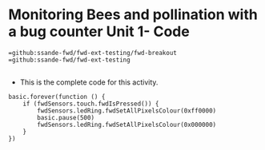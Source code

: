 # Monitoring Bees and pollination with a bug counter Unit 1- Code
```package
=github:ssande-fwd/fwd-ext-testing/fwd-breakout
=github:ssande-fwd/fwd-ext-testing
```
## 
* This is the complete code for this activity.
```template
basic.forever(function () {
    if (fwdSensors.touch.fwdIsPressed()) {
        fwdSensors.ledRing.fwdSetAllPixelsColour(0xff0000)
        basic.pause(500)
        fwdSensors.ledRing.fwdSetAllPixelsColour(0x000000)
    }
})
``` 
